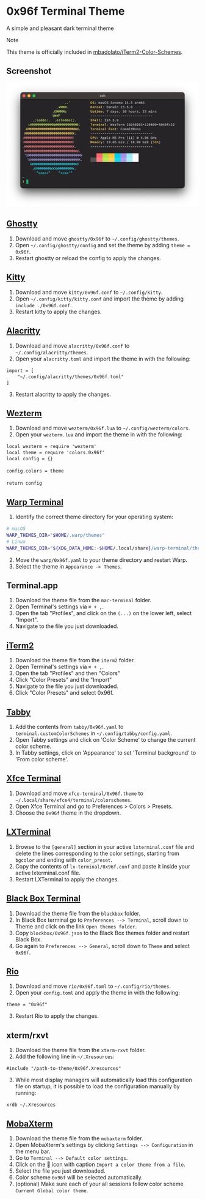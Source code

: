 # 0x96f Terminal Theme

A simple and pleasant dark terminal theme

> [!NOTE]
> This theme is officially included in [mbadolato/iTerm2-Color-Schemes](https://github.com/mbadolato/iTerm2-Color-Schemes).

## Screenshot

![Screenshot](screenshot.png)

## [Ghostty](https://ghostty.org/)

1. Download and move `ghostty/0x96f` to `~/.config/ghostty/themes`.
2. Open `~/.config/ghostty/config` and set the theme by adding `theme = 0x96f`.
3. Restart ghostty or reload the config to apply the changes.

## [Kitty](https://sw.kovidgoyal.net/kitty/)

1. Download and move `kitty/0x96f.conf` to `~/.config/kitty`.
2. Open `~/.config/kitty/kitty.conf` and import the theme by adding `include ./0x96f.conf`.
3. Restart kitty to apply the changes.

## [Alacritty](https://alacritty.org/)

1. Download and move `alacritty/0x96f.conf` to `~/.config/alacritty/themes`.
2. Open your `alacritty.toml` and import the theme in with the following:

```
import = [
    "~/.config/alacritty/themes/0x96f.toml"
]
```

3. Restart alacritty to apply the changes.

## [Wezterm](https://wezfurlong.org/wezterm/)

1. Download and move `wezterm/0x96f.lua` to `~/.config/wezterm/colors`.
2. Open your `wezterm.lua` and import the theme in with the following:

```
local wezterm = require 'wezterm'
local theme = require 'colors.0x96f'
local config = {}

config.colors = theme

return config
```

## [Warp Terminal](https://www.warp.dev/)

1. Identify the correct theme directory for your operating system:

```bash
# macOS
WARP_THEMES_DIR="$HOME/.warp/themes"
# Linux
WARP_THEMES_DIR="${XDG_DATA_HOME:-$HOME/.local/share}/warp-terminal/themes"
```

2. Move the `warp/0x96f.yaml` to your theme directory and restart Warp.
3. Select the theme in `Appearance -> Themes`.

## Terminal.app

1. Download the theme file from the `mac-terminal` folder.
2. Open Terminal's settings via `⌘ + ,`.
3. Open the tab "Profiles", and click on the `(...)` on the lower left, select "Import".
4. Navigate to the file you just downloaded.

## [iTerm2](https://iterm2.com/)

1. Download the theme file from the `iterm2` folder.
2. Open Terminal's settings via `⌘ + ,`.
3. Open the tab "Profiles" and then "Colors"
4. Click "Color Presets" and the "Import"
5. Navigate to the file you just downloaded.
6. Click "Color Presets" and select 0x96f.

## [Tabby](https://github.com/Eugeny/tabby)

1. Add the contents from `tabby/0x96f.yaml` to `terminal.customColorSchemes` in `~/.config/tabby/config.yaml`.
2. Open Tabby settings and click on 'Color Scheme' to change the current color scheme.
3. In Tabby settings, click on 'Appearance' to set 'Terminal background' to 'From color scheme'.

## [Xfce Terminal](https://gitlab.xfce.org/apps/xfce4-terminal)

1. Download and move `xfce-terminal/0x96f.theme` to `~/.local/share/xfce4/terminal/colorschemes`.
2. Open Xfce Terminal and go to Preferences > Colors > Presets.
3. Choose the `0x96f` theme in the dropdown.

## [LXTerminal](https://github.com/lxde/lxterminal)

1. Browse to the `[general]` section in your active `lxterminal.conf` file and delete the lines corresponding to the color settings, starting from `bgcolor` and ending with `color_preset`.
2. Copy the contents of `lx-terminal/0x96f.conf` and paste it inside your active lxterminal.conf file.
3. Restart LXTerminal to apply the changes.

## [Black Box Terminal](https://gitlab.gnome.org/raggesilver/blackbox)

1. Download the theme file from the `blackbox` folder.
2. In Black Box terminal go to `Preferences --> Terminal`, scroll down to Theme and click on the link `Open themes folder`.
3. Copy `blockbox/0x96f.json` to the Black Box themes folder and restart Black Box.
4. Go again to `Preferences --> General`, scroll down to `Theme` and select `0x96f`.

## [Rio](https://raphamorim.io/rio/)

1. Download and move `rio/0x96f.toml` to `~/.config/rio/themes`.
2. Open your `config.toml` and apply the theme in with the following:

```
theme = "0x96f"
```

3. Restart Rio to apply the changes.

## xterm/rxvt

1. Download the theme file from the `xterm-rxvt` folder.
2. Add the following line in `~/.Xresources`:

```
#include "/path-to-theme/0x96f.Xresources"
```

3. While most display managers will automatically load this configuration file on startup, it is possible to load the configuration manually by running:

```
xrdb ~/.Xresources
```

## [MobaXterm](https://mobaxterm.mobatek.net/)

1. Download the theme file from the `mobaxterm` folder.
2. Open MobaXterm's settings by clicking `Settings --> Configuration` in the menu bar.
3. Go to `Terminal --> Default color settings`.
4. Click on the 📁 icon with caption `Import a color theme from a file`.
5. Select the file you just downloaded.
6. Color scheme `0x96f` will be selected automatically.
7. (optional) Make sure each of your all sessions follow color scheme `Current Global color theme`.
